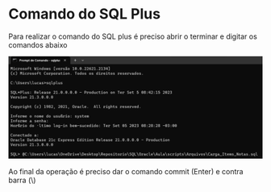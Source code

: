 <h1>Comando do SQL Plus</h1>
<p>Para realizar o comando do SQL plus é preciso abrir o terminar e digitar os comandos abaixo</p>
<img src="/Oracle/Aula/Comando do SQL plus.png"/>
<p>Ao final da operação é preciso dar o comando commit (Enter) e contra barra (\)</p>

